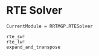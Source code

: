 # RTE Solver

```@meta
CurrentModule = RRTMGP.RTESolver
```

```@docs
rte_sw!
rte_lw!
expand_and_transpose
```


